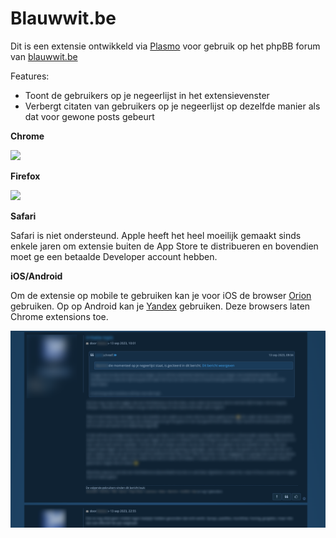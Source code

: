 # Blauwwit.be

Dit is een extensie ontwikkeld via  [Plasmo](https://docs.plasmo.com/) voor gebruik op het phpBB forum van [blauwwit.be](blauwwit.be)

Features:

- Toont de gebruikers op je negeerlijst in het extensievenster
- Verbergt citaten van gebruikers op je negeerlijst op dezelfde manier als dat voor gewone posts gebeurt

**Chrome**

[<img src="https://storage.googleapis.com/web-dev-uploads/image/WlD8wC6g8khYWPJUsQceQkhXSlv1/UV4C4ybeBTsZt43U4xis.png"/>](https://chrome.google.com/webstore/detail/blauwwitbe/mncchmkepljefbngibhlpjbkpnacbcmg?hl=en&authuser=0)

**Firefox**

[<img src="https://extensionworkshop.com/assets/img/documentation/publish/get-the-addon-178x60px.dad84b42.png"/>](https://addons.mozilla.org/en-GB/firefox/addon/blauwwit-be)

**Safari**

Safari is niet ondersteund. Apple heeft het heel moeilijk gemaakt sinds enkele jaren om extensie buiten de App Store te distribueren en bovendien moet ge een betaalde Developer account hebben.


**iOS/Android**

Om de extensie op mobile te gebruiken kan je voor iOS de browser [Orion](https://apps.apple.com/nl/app/orion-browser-by-kagi/id1484498200?l=en-GB) gebruiken.
Op op Android kan je [Yandex](https://play.google.com/store/apps/details?id=com.yandex.browser&hl=en) gebruiken. Deze browsers laten Chrome extensions toe.



<img src="./misc/screenshot.png">
